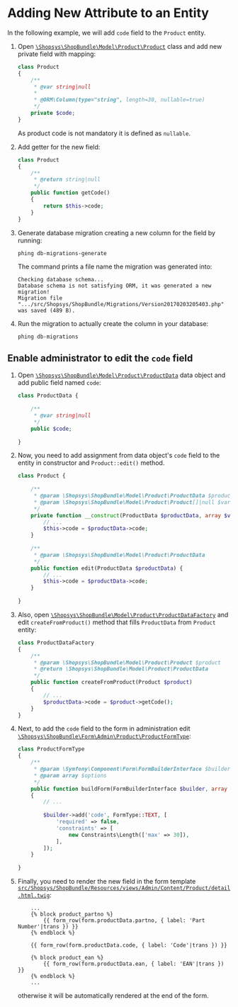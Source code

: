 # Adding New Attribute to an Entity

In the following example, we will add `code` field to the `Product`  entity.

1. Open [`\Shopsys\ShopBundle\Model\Product\Product`](../../src/Shopsys/ShopBundle/Model/Product/Product.php) class and add new private field with mapping:
    ```php
    class Product
    {
        /**
         * @var string|null
         *
         * @ORM\Column(type="string", length=30, nullable=true)
         */
        private $code;
    }
    ```
    
    As product code is not mandatory it is defined as `nullable`.

2. Add getter for the new field:
    ```php
    class Product
    {
        /**
         * @return string|null
         */
        public function getCode()
        {
            return $this->code;
        }
    }
    ```

3. Generate database migration creating a new column for the field by running:
    ```
    phing db-migrations-generate
    ```
    
    The command prints a file name the migration was generated into: 
    ```text
    Checking database schema...
    Database schema is not satisfying ORM, it was generated a new migration!
    Migration file ".../src/Shopsys/ShopBundle/Migrations/Version20170203205403.php" was saved (489 B).
    ```

4. Run the migration to actually create the column in your database:
    ```
    phing db-migrations
    ```

## Enable administrator to edit the `code` field
1. Open [`\Shopsys\ShopBundle\Model\Product\ProductData`](../../src/Shopsys/ShopBundle/Model/Product/ProductData.php) data object and add public field named `code`:
    ```php
    class ProductData {
        
        /**
         * @var string|null
         */
        public $code;
        
    }
    ```

2. Now, you need to add assignment from data object's `code` field to the entity in constructor and `Product::edit()` method.
    ```php
    class Product {
        
        /**
         * @param \Shopsys\ShopBundle\Model\Product\ProductData $productData
         * @param \Shopsys\ShopBundle\Model\Product\Product[]|null $variants
         */
        private function __construct(ProductData $productData, array $variants = null) {
            // ...
            $this->code = $productData->code;
        }
        
        /**
         * @param \Shopsys\ShopBundle\Model\Product\ProductData
         */
        public function edit(ProductData $productData) {
            // ...
            $this->code = $productData->code;
        }
        
    }
    ```

3. Also, open [`\Shopsys\ShopBundle\Model\Product\ProductDataFactory`](../../src/Shopsys/ShopBundle/Model/Product/ProductDataFactory.php) and edit `createFromProduct()` method that fills `ProductData` from `Product` entity:
    ```php
    class ProductDataFactory
    {
        /**
         * @param \Shopsys\ShopBundle\Model\Product\Product $product
         * @return \Shopsys\ShopBundle\Model\Product\ProductData
         */
        public function createFromProduct(Product $product)
        {
            // ...
            $productData->code = $product->getCode();
        }
    }
    ```

4. Next, to add the `code` field to the form in administration edit [`\Shopsys\ShopBundle\Form\Admin\Product\ProductFormType`](../../src/Shopsys/ShopBundle/Form/Admin/Product/ProductFormType.php):
    ```php
    class ProductFormType 
    {
        /**
         * @param \Symfony\Component\Form\FormBuilderInterface $builder
         * @param array $options
         */
        public function buildForm(FormBuilderInterface $builder, array $options)
        {
            // ...
            
            $builder->add('code', FormType::TEXT, [
                'required' => false,
                'constraints' => [
                    new Constraints\Length(['max' => 30]),
                ],
            ]);
        }
        
    }
    ```

5. Finally, you need to render the new field in the form template [`src/Shopsys/ShopBundle/Resources/views/Admin/Content/Product/detail.html.twig`](../../src/Shopsys/ShopBundle/Resources/views/Admin/Content/Product/detail.html.twig):
    ```twig
        ...
        {% block product_partno %}
            {{ form_row(form.productData.partno, { label: 'Part Number'|trans }) }}
        {% endblock %}
        
        {{ form_row(form.productData.code, { label: 'Code'|trans }) }}
        
        {% block product_ean %}
            {{ form_row(form.productData.ean, { label: 'EAN'|trans }) }}
        {% endblock %}
        ...
    ```
    otherwise it will be automatically rendered at the end of the form.
